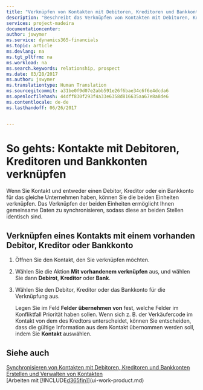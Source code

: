 ```yaml
---
title: "Verknüpfen von Kontakten mit Debitoren, Kreditoren und Bankkonten| Microsoft Docs"
description: "Beschreibt das Verknüpfen von Kontakten mit Debitoren, Kreditoren und Bankkonten in Financials"
services: project-madeira
documentationcenter: 
author: jswymer
ms.service: dynamics365-financials
ms.topic: article
ms.devlang: na
ms.tgt_pltfrm: na
ms.workload: na
ms.search.keywords: relationship, prospect
ms.date: 03/28/2017
ms.author: jswymer
ms.translationtype: Human Translation
ms.sourcegitcommit: a31be0f9d07e2abb591e26f6bae34c6f6e4dcda6
ms.openlocfilehash: 44dff830f293f4a33e6358d816635aa67e8a8de6
ms.contentlocale: de-de
ms.lasthandoff: 06/26/2017


---
```

# So gehts: Kontakte mit Debitoren, Kreditoren und Bankkonten verknüpfen
<a id="how-to-link-contacts-with-customers-vendors-and-bank-accounts" class="xliff"></a>
Wenn Sie Kontakt und entweder einen Debitor, Kreditor oder ein Bankkonto für das gleiche Unternehmen haben, können Sie die beiden Einheiten verknüpfen. Das Verknüpfen der beiden Einheiten ermöglicht Ihnen gemeinsame Daten zu synchronisieren, sodass diese an beiden Stellen identisch sind.

## Verknüpfen eines Kontakts mit einem vorhanden Debitor, Kreditor oder Bankkonto
<a id="link-a-contact-to-an-existing-customer-vendor-or-bank-account" class="xliff"></a>
1. Öffnen Sie den Kontakt, den Sie verknüpfen möchten.
2. Wählen Sie die Aktion **Mit vorhandenem verknüpfen** aus, und wählen Sie dann **Debirot**, **Kreditor** oder **Bank**.
3. Wählen Sie den Debitor, Kreditor oder das Bankkonto für die Verknüpfung aus.

   Legen Sie im Feld **Felder übernehmen von** fest, welche Felder im Konfliktfall Priorität haben sollen. Wenn sich z. B. der Verkäufercode im Kontakt von dem des Kredtors unterscheidet, können Sie entscheiden, dass die gültige Information aus dem Kontakt übernommen werden soll, indem Sie **Kontakt** auswählen.

## Siehe auch
<a id="see-also" class="xliff"></a>
[Synchronisieren von Kontakten mit Debitoren, Kreditoren und Bankkonten](marketing-synchronize-contacts-customers-vendors-bank-accounts.md)  
[Erstellen und Verwalten von Kontakten](marketing-contacts.md)  
[Arbeiten mit [!INCLUDE[d365fin](includes/d365fin_md.md)]](ui-work-product.md)  

